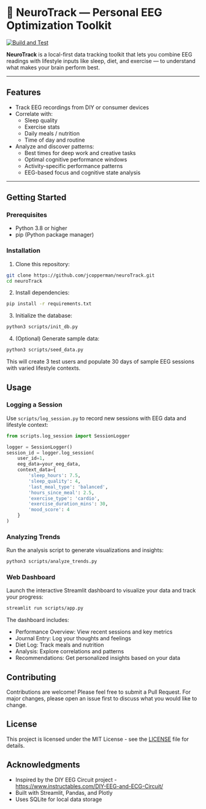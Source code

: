 # 🧠 NeuroTrack — Personal EEG Optimization Toolkit

[![Build and Test](https://github.com/yourusername/neuroTrack/actions/workflows/build.yml/badge.svg)](https://github.com/yourusername/neuroTrack/actions/workflows/build.yml)

**NeuroTrack** is a local-first data tracking toolkit that lets you combine EEG readings with lifestyle inputs like sleep, diet, and exercise — to understand what makes your brain perform best.

---

## Features

- Track EEG recordings from DIY or consumer devices
- Correlate with:
  - Sleep quality
  - Exercise stats
  - Daily meals / nutrition
  - Time of day and routine
- Analyze and discover patterns:
  - Best times for deep work and creative tasks
  - Optimal cognitive performance windows
  - Activity-specific performance patterns
  - EEG-based focus and cognitive state analysis

---

## Getting Started

### Prerequisites
- Python 3.8 or higher
- pip (Python package manager)

### Installation
1. Clone this repository:
```bash
git clone https://github.com/jcopperman/neuroTrack.git
cd neuroTrack
```

2. Install dependencies:
```bash
pip install -r requirements.txt
```

3. Initialize the database:
```bash
python3 scripts/init_db.py
```

4. (Optional) Generate sample data:
```bash
python3 scripts/seed_data.py
```
This will create 3 test users and populate 30 days of sample EEG sessions with varied lifestyle contexts.

## Usage

### Logging a Session
Use `scripts/log_session.py` to record new sessions with EEG data and lifestyle context:

```python
from scripts.log_session import SessionLogger

logger = SessionLogger()
session_id = logger.log_session(
    user_id=1,
    eeg_data=your_eeg_data,
    context_data={
        'sleep_hours': 7.5,
        'sleep_quality': 4,
        'last_meal_type': 'balanced',
        'hours_since_meal': 2.5,
        'exercise_type': 'cardio',
        'exercise_duration_mins': 30,
        'mood_score': 4
    }
)
```

### Analyzing Trends
Run the analysis script to generate visualizations and insights:

```bash
python3 scripts/analyze_trends.py
```

### Web Dashboard
Launch the interactive Streamlit dashboard to visualize your data and track your progress:

```bash
streamlit run scripts/app.py
```

The dashboard includes:
- Performance Overview: View recent sessions and key metrics
- Journal Entry: Log your thoughts and feelings
- Diet Log: Track meals and nutrition
- Analysis: Explore correlations and patterns
- Recommendations: Get personalized insights based on your data

## Contributing

Contributions are welcome! Please feel free to submit a Pull Request. For major changes, please open an issue first to discuss what you would like to change.

## License

This project is licensed under the MIT License - see the [LICENSE](LICENSE) file for details.

## Acknowledgments

- Inspired by the DIY EEG Circuit project - https://www.instructables.com/DIY-EEG-and-ECG-Circuit/ 
- Built with Streamlit, Pandas, and Plotly
- Uses SQLite for local data storage

